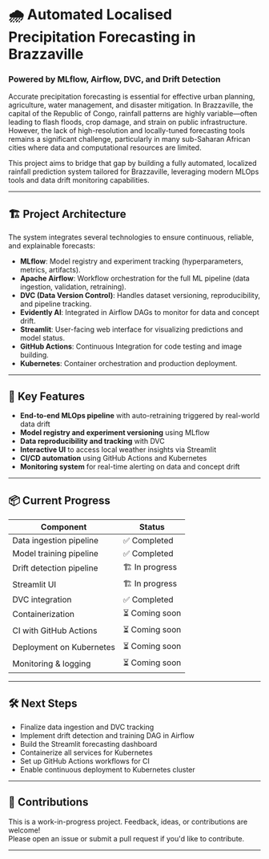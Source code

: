 # 🌧️ Automated Localised Precipitation Forecasting in Brazzaville  
### Powered by MLflow, Airflow, DVC, and Drift Detection

Accurate precipitation forecasting is essential for effective urban planning, agriculture, water management, and disaster mitigation. In Brazzaville, the capital of the Republic of Congo, rainfall patterns are highly variable—often leading to flash floods, crop damage, and strain on public infrastructure. However, the lack of high-resolution and locally-tuned forecasting tools remains a significant challenge, particularly in many sub-Saharan African cities where data and computational resources are limited.

This project aims to bridge that gap by building a fully automated, localized rainfall prediction system tailored for Brazzaville, leveraging modern MLOps tools and data drift monitoring capabilities.

---

## 🏗️ Project Architecture

The system integrates several technologies to ensure continuous, reliable, and explainable forecasts:

- **MLflow**: Model registry and experiment tracking (hyperparameters, metrics, artifacts).
- **Apache Airflow**: Workflow orchestration for the full ML pipeline (data ingestion, validation, retraining).
- **DVC (Data Version Control)**: Handles dataset versioning, reproducibility, and pipeline tracking.
- **Evidently AI**: Integrated in Airflow DAGs to monitor for data and concept drift.
- **Streamlit**: User-facing web interface for visualizing predictions and model status.
- **GitHub Actions**: Continuous Integration for code testing and image building.
- **Kubernetes**: Container orchestration and production deployment.

---

## 🚀 Key Features

- **End-to-end MLOps pipeline** with auto-retraining triggered by real-world data drift  
- **Model registry and experiment versioning** using MLflow  
- **Data reproducibility and tracking** with DVC  
- **Interactive UI** to access local weather insights via Streamlit  
- **CI/CD automation** using GitHub Actions and Kubernetes  
- **Monitoring system** for real-time alerting on data and concept drift  

---

## 📦 Current Progress

| Component                | Status         |
|--------------------------|----------------|
| Data ingestion pipeline  |  ✅ Completed  |
| Model training pipeline  | ✅ Completed  |
| Drift detection pipeline | 🏗️ In progress  |
| Streamlit UI             | 🏗️ In progress  |
| DVC integration          | ✅ Completed    |
| Containerization         | ⏳ Coming soon  |
| CI with GitHub Actions   | ⏳ Coming soon  |
| Deployment on Kubernetes | ⏳ Coming soon  |
| Monitoring & logging     | ⏳ Coming soon  |

---

## 🛠️ Next Steps

- Finalize data ingestion and DVC tracking  
- Implement drift detection and training DAG in Airflow  
- Build the Streamlit forecasting dashboard  
- Containerize all services for Kubernetes  
- Set up GitHub Actions workflows for CI  
- Enable continuous deployment to Kubernetes cluster  

---

## 🤝 Contributions

This is a work-in-progress project. Feedback, ideas, or contributions are welcome!  
Please open an issue or submit a pull request if you'd like to contribute.

---

